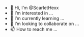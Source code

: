 - 👋 Hi, I’m @ScarletHexx
- 👀 I’m interested in ...
- 🌱 I’m currently learning ...
- 💞️ I’m looking to collaborate on ...
- 📫 How to reach me ...

<!---
ScarletHexx/ScarletHexx is a ✨ special ✨ repository because its `README.md` (this file) appears on your GitHub profile.
You can click the Preview link to take a look at your changes.
--->
